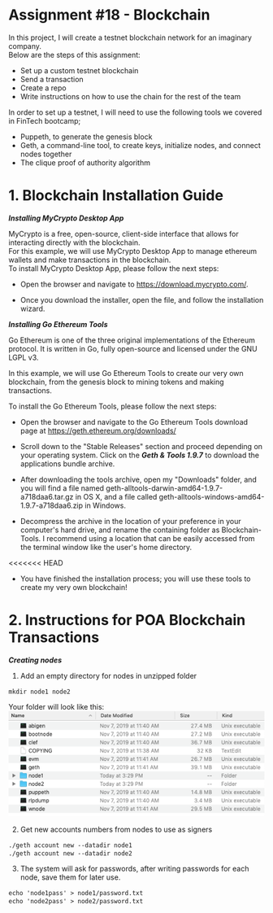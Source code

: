 # Assignment #18 - Blockchain  <br /> 

In this project, I will create a testnet blockchain network for an imaginary company. <br />
Below are the steps of this assignment:
- Set up a custom testnet blockchain
- Send a transaction
- Create a repo
- Write instructions on how to use the chain for the rest of the team

In order to set up a testnet, I will need to use the following tools we covered in FinTech bootcamp;
- Puppeth, to generate the genesis block
- Geth, a command-line tool, to create keys, initialize nodes, and connect nodes together
- The clique proof of authority algorithm

# 1. Blockchain Installation Guide <br />
***Installing MyCrypto Desktop App***

MyCrypto is a free, open-source, client-side interface that allows for interacting directly with the blockchain. <br />
For this example, we will use MyCrypto Desktop App to manage ethereum wallets and make transactions in the blockchain. <br />
To install MyCrypto Desktop App, please follow the next steps:

- Open the browser and navigate to https://download.mycrypto.com/.

- Once you download the installer, open the file, and follow the installation wizard.

***Installing Go Ethereum Tools***

Go Ethereum is one of the three original implementations of the Ethereum protocol. It is written in Go, fully open-source and licensed under the GNU LGPL v3. ​

In this example, we will use Go Ethereum Tools to create our very own blockchain, from the genesis block to mining tokens and making transactions. ​

To install the Go Ethereum Tools, please follow the next steps: ​

- Open the browser and navigate to the Go Ethereum Tools download page at https://geth.ethereum.org/downloads/ ​

- Scroll down to the "Stable Releases" section and proceed depending on your operating system.​ Click on the ***Geth & Tools 1.9.7*** to download the applications bundle archive. ​

- After downloading the tools archive, open my "Downloads" folder, and you will find a file named geth-alltools-darwin-amd64-1.9.7-a718daa6.tar.gz in OS X, and a file called geth-alltools-windows-amd64-1.9.7-a718daa6.zip in Windows.

- Decompress the archive in the location of your preference in your computer's hard drive, and rename the containing folder as Blockchain-Tools. I recommend using a location that can be easily accessed from the terminal window like the user's home directory.

<<<<<<< HEAD
- You have finished the installation process; you will use these tools to create my very own blockchain! 

# 2. Instructions for POA Blockchain Transactions <br />
***Creating nodes***
1. Add an empty directory for nodes in unzipped folder
```
mkdir node1 node2
```
Your folder will look like this: ![Testnet_Directory](testnet_dir.png)

2. Get new accounts numbers from nodes to use as signers
```
./geth account new --datadir node1
./geth account new --datadir node2
```
3. The system will ask for passwords, after writing passwords for each node, save them for later use.
```
echo 'node1pass' > node1/password.txt
echo 'node2pass' > node2/password.txt
```

